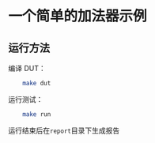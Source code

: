 # 一个简单的加法器示例

## 运行方法

编译 DUT：

```bash
    make dut
```

运行测试：

```bash
    make run
```

运行结束后在`report`目录下生成报告
